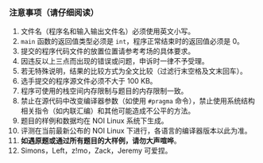 ### **注意事项**（**请仔细阅读**）

1. 文件名（程序名和输入输出文件名）必须使用英文小写。
2. `main` 函数的返回值类型必须是 `int`，程序正常结束时的返回值必须是 0。
3. 提交的程序代码文件的放置位置请参考考场的具体要求。
4. 因违反以上三点而出现的错误或问题，申诉时一律不予受理。
5. 若无特殊说明，结果的比较方式为全文比较（过滤行末空格及文末回车）。
6. 选手提交的程序源文件必须不大于 100 KB。
7. 程序可使用的栈空间内存限制与题目的内存限制一致。
8. 禁止在源代码中改变编译器参数（如使用 `#pragma` 命令），禁止使用系统结构相关指令（如内联汇编）和其他可能造成不公平的方法。
9. 题目的样例和数据均在 NOI Linux 系统下生成。
10. 评测在当前最新公布的 NOI Linux 下进行，各语言的编译器版本以此为准。
11. **如遇原题或通过所有题目的大样例，请勿大声喧哗**。
12. Simons，Left，z!mo，Zack，Jeremy 可爱捏。